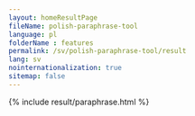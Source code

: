 ```yaml
---
layout: homeResultPage
fileName: polish-paraphrase-tool
language: pl
folderName : features
permalink: /sv/polish-paraphrase-tool/result
lang: sv
nointernationalization: true
sitemap: false
---
```

{% include result/paraphrase.html %}

<script src="/js/result/paraprashing.js" data-foldername="{{page.folderName}}" data-lang="{{page.lang}}"></script>
